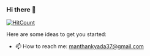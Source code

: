 ### Hi there 👋
[![HitCount](http://hits.dwyl.com/manthan37/manthan37.svg)](http://hits.dwyl.com/manthan37/manthan37)

<!--
**manthan37/manthan37** is a ✨ _special_ ✨ repository because its `README.md` (this file) appears on your GitHub profile.
-->
Here are some ideas to get you started:

- 📫 How to reach me: manthankyada37@gmail.com

